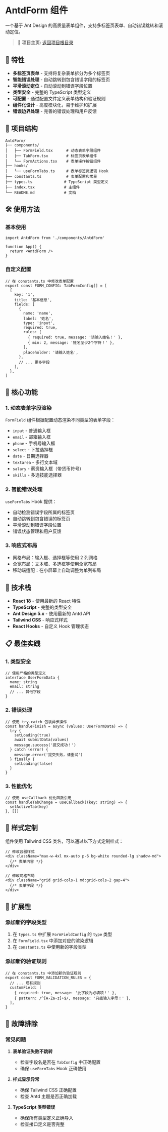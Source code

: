 # AntdForm 组件

一个基于 Ant Design 的高质量表单组件，支持多标签页表单、自动错误跳转和滚动定位。

> 📖 **项目主页:** [返回项目根目录](../../../../../README.md)

## 🚀 特性

- **多标签页表单** - 支持将复杂表单拆分为多个标签页
- **智能错误处理** - 自动跳转到包含错误字段的标签页
- **平滑滚动定位** - 自动滚动到错误字段位置
- **类型安全** - 完整的 TypeScript 类型定义
- **可配置** - 通过配置文件定义表单结构和验证规则
- **组件化设计** - 高度模块化，易于维护和扩展
- **错误边界处理** - 完善的错误处理和用户反馈

## 📁 项目结构

```
AntdForm/
├── components/
│   ├── FormField.tsx      # 动态表单字段组件
│   ├── TabForm.tsx        # 标签页表单组件
│   └── FormActions.tsx    # 表单操作按钮组件
├── hooks/
│   └── useFormTabs.ts     # 表单标签页逻辑 Hook
├── constants.ts           # 表单配置和常量
├── types.ts              # TypeScript 类型定义
├── index.tsx             # 主组件
└── README.md             # 文档
```

## 🛠️ 使用方法

### 基本使用

```tsx
import AntdForm from './components/AntdForm'

function App() {
  return <AntdForm />
}
```

### 自定义配置

```tsx
// 在 constants.ts 中修改表单配置
export const FORM_CONFIG: TabFormConfig[] = [
  {
    key: '1',
    title: '基本信息',
    fields: [
      {
        name: 'name',
        label: '姓名',
        type: 'input',
        required: true,
        rules: [
          { required: true, message: '请输入姓名！' },
          { min: 2, message: '姓名至少2个字符！' },
        ],
        placeholder: '请输入姓名',
      },
      // ... 更多字段
    ],
  },
]
```

## 🎯 核心功能

### 1. 动态表单字段渲染

`FormField` 组件根据配置动态渲染不同类型的表单字段：

- `input` - 普通输入框
- `email` - 邮箱输入框
- `phone` - 手机号输入框
- `select` - 下拉选择框
- `date` - 日期选择器
- `textarea` - 多行文本域
- `salary` - 薪资输入框（带货币符号）
- `skills` - 多选技能选择器

### 2. 智能错误处理

`useFormTabs` Hook 提供：

- 自动检测错误字段所属的标签页
- 自动跳转到包含错误的标签页
- 平滑滚动到错误字段位置
- 错误状态管理和用户反馈

### 3. 响应式布局

- 网格布局：输入框、选择框等使用 2 列网格
- 全宽布局：文本域、多选框等使用全宽布局
- 移动端适配：在小屏幕上自动调整为单列布局

## 🔧 技术栈

- **React 18** - 使用最新的 React 特性
- **TypeScript** - 完整的类型安全
- **Ant Design 5.x** - 使用最新的 Antd API
- **Tailwind CSS** - 响应式样式
- **React Hooks** - 自定义 Hook 管理状态

## 📋 最佳实践

### 1. 类型安全

```tsx
// 使用严格的类型定义
interface UserFormData {
  name: string
  email: string
  // ... 其他字段
}
```

### 2. 错误处理

```tsx
// 使用 try-catch 包装异步操作
const handleFinish = async (values: UserFormData) => {
  try {
    setLoading(true)
    await submitData(values)
    message.success('提交成功！')
  } catch (error) {
    message.error('提交失败，请重试')
  } finally {
    setLoading(false)
  }
}
```

### 3. 性能优化

```tsx
// 使用 useCallback 优化函数引用
const handleTabChange = useCallback((key: string) => {
  setActiveTab(key)
}, [])
```

## 🎨 样式定制

组件使用 Tailwind CSS 类名，可以通过以下方式定制样式：

```tsx
// 修改容器样式
<div className="max-w-4xl mx-auto p-6 bg-white rounded-lg shadow-md">
  {/* 表单内容 */}
</div>

// 修改网格布局
<div className="grid grid-cols-1 md:grid-cols-2 gap-4">
  {/* 表单字段 */}
</div>
```

## 🔄 扩展性

### 添加新的字段类型

1. 在 `types.ts` 中扩展 `FormFieldConfig` 的 `type` 类型
2. 在 `FormField.tsx` 中添加对应的渲染逻辑
3. 在 `constants.ts` 中使用新的字段类型

### 添加新的验证规则

```tsx
// 在 constants.ts 中添加新的验证规则
export const FORM_VALIDATION_RULES = {
  // ... 现有规则
  customField: [
    { required: true, message: '此字段为必填项！' },
    { pattern: /^[A-Za-z]+$/, message: '只能输入字母！' },
  ],
}
```

## 🐛 故障排除

### 常见问题

1. **表单验证失败不跳转**

   - 检查字段名是否在 `TabConfig` 中正确配置
   - 确保 `useFormTabs` Hook 正确使用

2. **样式显示异常**

   - 确保 Tailwind CSS 正确配置
   - 检查 Antd 主题是否正确加载

3. **TypeScript 类型错误**
   - 确保所有类型定义正确导入
   - 检查接口定义是否完整
